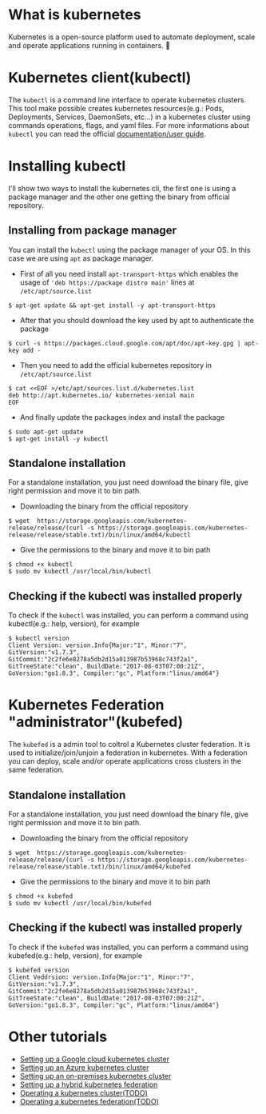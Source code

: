 # What is kubernetes

Kubernetes is a open-source platform used to automate deployment, scale and operate applications running in containers. :whale:

# Kubernetes client(kubectl)

The `kubectl` is a command line interface to operate kubernetes clusters. This tool make possible creates kubernetes resources(e.g.: Pods, Deployments, Services, DaemonSets, etc...) in a kubernetes cluster using commands operations, flags, and yaml files.
For more informations about `kubectl` you can read the official [documentation/user guide](https://kubernetes.io/docs/user-guide/kubectl-overview/).

# Installing kubectl

I'll show two ways to install the kubernetes cli, the first one is using a package manager and the other one getting the binary from official repository.

## Installing from package manager

You can install the `kubectl` using the package manager of your OS. In this case we are using `apt` as package manager.

- First of all you need install `apt-transport-https` which enables the usage of `'deb https://package distro main'` lines at `/etc/apt/source.list`

`$ apt-get update && apt-get install -y apt-transport-https`

- After that you should download the key used by apt to authenticate the package

`$ curl -s https://packages.cloud.google.com/apt/doc/apt-key.gpg | apt-key add -`

- Then you need to add the official kubernetes repository in `/etc/apt/source.list`

```
$ cat <<EOF >/etc/apt/sources.list.d/kubernetes.list
deb http://apt.kubernetes.io/ kubernetes-xenial main
EOF
```

- And finally update the packages index and install the package

```
$ sudo apt-get update
$ apt-get install -y kubectl
```

## Standalone installation

For a standalone installation, you just need download the binary file, give right permission and move it to bin path.

- Downloading the binary from the official repository

`$ wget  https://storage.googleapis.com/kubernetes-release/release/(curl -s https://storage.googleapis.com/kubernetes-release/release/stable.txt)/bin/linux/amd64/kubectl`

- Give the permissions to the binary and move it to bin path

```
$ chmod +x kubectl
$ sudo mv kubectl /usr/local/bin/kubectl
```

## Checking if the kubectl was installed properly

To check if the `kubectl` was installed, you can perform a command using kubectl(e.g.: help, version), for example

```
$ kubectl version
Client Version: version.Info{Major:"1", Minor:"7", GitVersion:"v1.7.3", GitCommit:"2c2fe6e8278a5db2d15a013987b53968c743f2a1", GitTreeState:"clean", BuildDate:"2017-08-03T07:00:21Z", GoVersion:"go1.8.3", Compiler:"gc", Platform:"linux/amd64"}
```

# Kubernetes Federation "administrator"(kubefed)

The `kubefed` is a admin tool to coltrol a Kubernetes cluster federation. It is used to initialize/join/unjoin a federation in kubernetes. With a federation you can deploy, scale and/or operate applications cross clusters in the same federation.

## Standalone installation


For a standalone installation, you just need download the binary file, give right permission and move it to bin path.

- Downloading the binary from the official repository

`$ wget  https://storage.googleapis.com/kubernetes-release/release/(curl -s https://storage.googleapis.com/kubernetes-release/release/stable.txt)/bin/linux/amd64/kubefed`

- Give the permissions to the binary and move it to bin path

```
$ chmod +x kubefed
$ sudo mv kubectl /usr/local/bin/kubefed
```

## Checking if the kubectl was installed properly

To check if the `kubefed` was installed, you can perform a command using kubefed(e.g.: help, version), for example

```
$ kubefed version
Client Veddrsion: version.Info{Major:"1", Minor:"7", GitVersion:"v1.7.3", GitCommit:"2c2fe6e8278a5db2d15a013987b53968c743f2a1", GitTreeState:"clean", BuildDate:"2017-08-03T07:00:21Z", GoVersion:"go1.8.3", Compiler:"gc", Platform:"linux/amd64"}
```


# Other tutorials
- [Setting up a Google cloud kubernetes cluster](k8s-gke)
- [Setting up an Azure kubernetes cluster](k8s-azure)
- [Setting up an on-premises kubernetes cluster](k8s-on-prem)
- [Setting up a hybrid kubernetes federation](k8s-hybrid-federation)
- [Operating a kubernetes cluster(TODO)](#)
- [Operating a kubernetes federation(TODO)](#)


